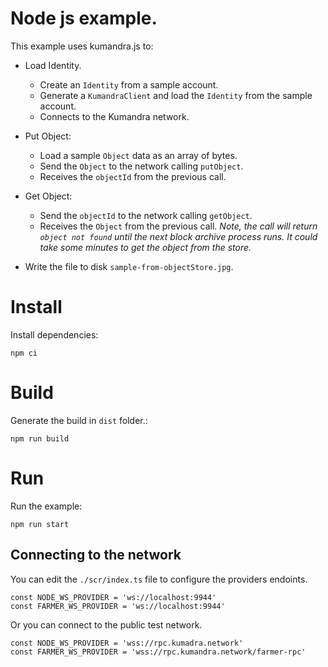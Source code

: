 # Node js example.

This example uses kumandra.js to:

- Load Identity.

  - Create an `Identity` from a sample account.
  - Generate a `KumandraClient` and load the `Identity` from the sample account.
  - Connects to the Kumandra network.

- Put Object:

  - Load a sample `Object` data as an array of bytes.
  - Send the `Object` to the network calling `putObject`.
  - Receives the `objectId` from the previous call.

- Get Object:

  - Send the `objectId` to the network calling `getObject`.
  - Receives the `Object` from the previous call.
    _Note, the call will return `object not found` until the next block archive process runs. It could take some minutes to get the object from the store._
- Write the file to disk `sample-from-objectStore.jpg`.

# Install

Install dependencies:

`npm ci`

# Build

Generate the build in `dist` folder.:

`npm run build`

# Run

Run the example:

`npm run start`

## Connecting to the network

You can edit the `./scr/index.ts` file to configure the providers endoints.

```
const NODE_WS_PROVIDER = 'ws://localhost:9944'
const FARMER_WS_PROVIDER = 'ws://localhost:9944'
```

Or you can connect to the public test network.

```
const NODE_WS_PROVIDER = 'wss://rpc.kumadra.network'
const FARMER_WS_PROVIDER = 'wss://rpc.kumandra.network/farmer-rpc'
```
